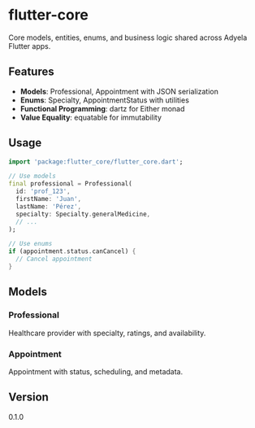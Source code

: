 # flutter-core

Core models, entities, enums, and business logic shared across Adyela Flutter
apps.

## Features

- **Models**: Professional, Appointment with JSON serialization
- **Enums**: Specialty, AppointmentStatus with utilities
- **Functional Programming**: dartz for Either monad
- **Value Equality**: equatable for immutability

## Usage

```dart
import 'package:flutter_core/flutter_core.dart';

// Use models
final professional = Professional(
  id: 'prof_123',
  firstName: 'Juan',
  lastName: 'Pérez',
  specialty: Specialty.generalMedicine,
  // ...
);

// Use enums
if (appointment.status.canCancel) {
  // Cancel appointment
}
```

## Models

### Professional

Healthcare provider with specialty, ratings, and availability.

### Appointment

Appointment with status, scheduling, and metadata.

## Version

0.1.0
